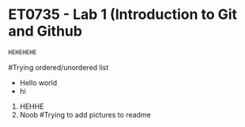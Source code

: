 # ET0735 - Lab 1 (Introduction to Git and Github
```bash
HEHEHEHE
```
#Trying ordered/unordered list
- Hello world
- hi
1. HEHHE
2. Noob
#Trying to add pictures to readme
